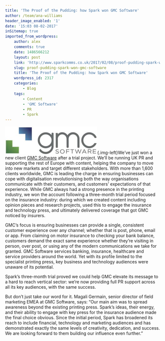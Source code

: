 ```yaml
---
title: 'The Proof of the Pudding: how Spark won GMC Software'
author: /team/ana-williams
header_image_enabled: '1'
date: '15:03 08-02-2017'
inSitemap: true
imported_from_wordpress:
    author: alex
    comments: true
    date: 1486566212
    layout: post
    link: 'http://www.sparkcomms.co.uk/2017/02/08/proof-pudding-spark-won-gmc-software/'
    slug: proof-pudding-spark-won-gmc-software
    title: 'The Proof of the Pudding: how Spark won GMC Software'
    wordpress_id: 2317
    categories:
        - Blog
    tags:
        - Content
        - 'GMC Software'
        - PR
        - Spark
---
```


![GMC](GMC-300x90.jpg){.img-left}We’ve just won a new client [GMC Software](http://www.gmc.net/) after a trial project. We’ll be running UK PR and supporting the rest of Europe with content, helping the company to move into new markets and target different stakeholders. With more than 1,600 clients worldwide, GMC is leading the charge in ensuring businesses can cope with digitalisation revolutionising both the way organisations communicate with their customers, and customers’ expectations of that experience. While GMC always had a strong presence in the printing industry, we won the account following a three-month trial period focused on the insurance industry: during which we created content including opinion pieces and research projects, used this to engage the insurance and technology press, and ultimately delivered coverage that got GMC noticed by insurers.

GMC’s focus is ensuring businesses can provide a single, consistent customer experience over any channel; whether that is post, phone, email or app. From claiming on motor insurance to checking your bank balance, customers demand the exact same experience whether they’re visiting in person, over post, or using any of the modern communications we take for granted. GMC Software services banking, insurance, healthcare and service providers around the world. Yet with its profile limited to the specialist printing press, key business and technology audiences were unaware of its potential.

Spark’s three-month trial proved we could help GMC elevate its message to a hard to reach vertical sector: we’re now providing full PR support across all its key audiences, with the same success.

But don’t just take our word for it. Magali Germain, senior director of field marketing EMEA at GMC Software, says: “Our main aim was to spread awareness beyond the existing printing press. Spark’s ideas, their energy, and their ability to engage with key press for the insurance audience made the final choice obvious. Since the initial period, Spark has broadened its reach to include financial, technology and marketing audiences and has demonstrated exactly the same levels of creativity, dedication, and success. We are looking forward to them building our influence even further.”
